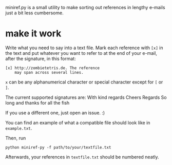 miniref.py is a small utility to make sorting out references in lengthy e-mails just a bit less cumbersome.

# make it work
Write what you need to say into a text file. Mark each reference with ``[x]`` in the text and put whatever you want to refer to at the end of your e-mail, after the signature, in this format:   
	
	[x] http://zombietetris.de. The reference
	    may span across several lines.

``x`` can be any alphanumerical character or special character except for ``[`` or ``]``. 

The current supported signatures are:
	With kind regards
	Cheers
	Regards
	So long and thanks for all the fish

If you use a different one, just open an issue. :)

You can find an example of what a compatible file should look like in ```example.txt```.

Then, run

	python miniref-py -f path/to/your/textfile.txt

Afterwards, your references in ``textfile.txt`` should be numbered neatly.
